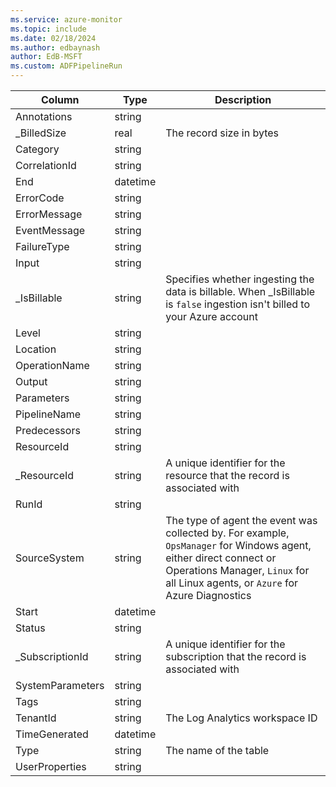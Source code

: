 ```yaml
---
ms.service: azure-monitor
ms.topic: include
ms.date: 02/18/2024
ms.author: edbaynash
author: EdB-MSFT
ms.custom: ADFPipelineRun
---
```



| Column | Type | Description |
|---|---|---|
| Annotations | string |   |
| _BilledSize | real | The record size in bytes |
| Category | string |   |
| CorrelationId | string |   |
| End | datetime |   |
| ErrorCode | string |   |
| ErrorMessage | string |   |
| EventMessage | string |   |
| FailureType | string |   |
| Input | string |   |
| _IsBillable | string | Specifies whether ingesting the data is billable. When _IsBillable is `false` ingestion isn't billed to your Azure account |
| Level | string |   |
| Location | string |   |
| OperationName | string |   |
| Output | string |   |
| Parameters | string |   |
| PipelineName | string |   |
| Predecessors | string |   |
| ResourceId | string |   |
| _ResourceId | string | A unique identifier for the resource that the record is associated with |
| RunId | string |   |
| SourceSystem | string | The type of agent the event was collected by. For example, `OpsManager` for Windows agent, either direct connect or Operations Manager, `Linux` for all Linux agents, or `Azure` for Azure Diagnostics |
| Start | datetime |   |
| Status | string |   |
| _SubscriptionId | string | A unique identifier for the subscription that the record is associated with |
| SystemParameters | string |   |
| Tags | string |   |
| TenantId | string | The Log Analytics workspace ID |
| TimeGenerated | datetime |   |
| Type | string | The name of the table |
| UserProperties | string |   |
